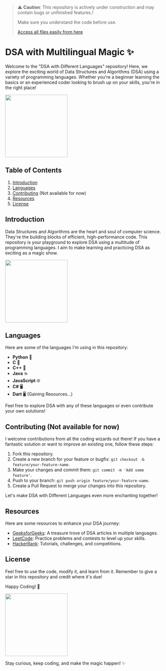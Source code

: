 <!-- ![Under Construction](https://github.com/Mahfuz2411/DSA-with-different-Languages/blob/main/m_Assests/construction.png) -->

> ⚠️ **Caution**: This repository is actively under construction and may contain bugs or unfinished features.!
>
> Make sure you understand the code before use.
> 
> [Access all files easily from here](https://github.com/Mahfuz2411/DSA-with-different-Languages/blob/main/FOLDER_STRUCTURE.md)


# DSA with Multilingual Magic ✨

Welcome to the "DSA with Different Languages" repository! Here, we explore the exciting world of Data Structures and Algorithms (DSA) using a variety of programming languages. Whether you're a beginner learning the basics or an experienced coder looking to brush up on your skills, you're in the right place!

<!-- ![Funny Coding](https://media.giphy.com/media/ZVik7pBtu9dNS/giphy.gif) -->
<img height="200" src="https://media.giphy.com/media/ZVik7pBtu9dNS/giphy.gif">

## Table of Contents

1. [Introduction](#introduction)
2. [Languages](#languages)
3. [Contributing](#contributing) (Not available for now)
4. [Resources](#resources)
5. [License](#license)

## Introduction

Data Structures and Algorithms are the heart and soul of computer science. They're the building blocks of efficient, high-performance code. This repository is your playground to explore DSA using a multitude of programming languages. I aim to make learning and practicing DSA as exciting as a magic show. 

<img height="200" src="https://c.tenor.com/yjyWmNR-u0YAAAAd/tenor.gif">

<!-- ![Magic Show](https://c.tenor.com/yjyWmNR-u0YAAAAd/tenor.gif) -->

## Languages

Here are some of the languages I'm using in this repository:

- **Python** 🐍
- **C** 🧩
- **C++** 🧩
- **Java** ☕
- **JavaScript** 🌐
- **C#** 🖥️
- **Dart** 🖥️ (Gaining Resources...)

Feel free to explore DSA with any of these languages or even contribute your own solutions!

## Contributing (Not available for now)

I welcome contributions from all the coding wizards out there! If you have a fantastic solution or want to improve an existing one, follow these steps:

1. Fork this repository.
2. Create a new branch for your feature or bugfix: `git checkout -b feature/your-feature-name`.
3. Make your changes and commit them: `git commit -m 'Add some feature'`.
4. Push to your branch: `git push origin feature/your-feature-name`.
5. Create a Pull Request to merge your changes into this repository.

Let's make DSA with Different Languages even more enchanting together!

## Resources

Here are some resources to enhance your DSA journey:

- [GeeksforGeeks](https://www.geeksforgeeks.org/): A treasure trove of DSA articles in multiple languages.
- [LeetCode](https://leetcode.com/): Practice problems and contests to level up your skills.
- [HackerRank](https://www.hackerrank.com/dashboard): Tutorials, challenges, and competitions.

## License

Feel free to use the code, modify it, and learn from it. Remember to give a star in this repository and credit where it's due! 

Happy Coding! 🚀

<!-- ![Magic Coding](https://media.giphy.com/media/LmNwrBhejkK9EFP504/giphy.gif) -->
<img height="200" src="https://media.giphy.com/media/LmNwrBhejkK9EFP504/giphy.gif">

Stay curious, keep coding, and make the magic happen! ✨
